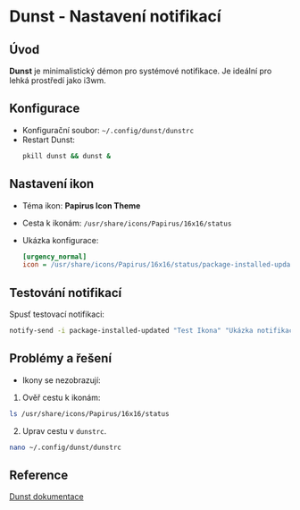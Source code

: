 # Dunst - Nastavení notifikací

## Úvod
**Dunst** je minimalistický démon pro systémové notifikace. Je ideální pro lehká prostředí jako i3wm.

## Konfigurace
- Konfigurační soubor: `~/.config/dunst/dunstrc`
- Restart Dunst:
  ```bash
  pkill dunst && dunst &
  ```

## Nastavení ikon
- Téma ikon: **Papirus Icon Theme**
- Cesta k ikonám: `/usr/share/icons/Papirus/16x16/status`
- Ukázka konfigurace:

  ```ini
  [urgency_normal]
  icon = /usr/share/icons/Papirus/16x16/status/package-installed-updated.svg
  ```

## Testování notifikací
Spusť testovací notifikaci:


```bash
notify-send -i package-installed-updated "Test Ikona" "Ukázka notifikace"
```

## Problémy a řešení

- Ikony se nezobrazují:
  
1. Ověř cestu k ikonám:

```bash
ls /usr/share/icons/Papirus/16x16/status
```

2. Uprav cestu v `dunstrc`.

```bash
nano ~/.config/dunst/dunstrc
```
## Reference

[Dunst dokumentace](https://dunst-project.org/documentation/)

